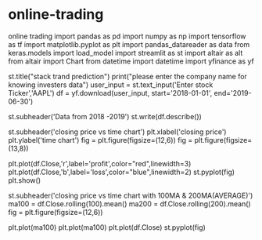 # online-trading
online trading
import pandas as pd 
import numpy as np 
import tensorflow as tf
import matplotlib.pyplot as plt 
import pandas_datareader as data 
from keras.models import load_model 
import streamlit as st 
import altair as alt 
from altair import Chart
from datetime import datetime 
import yfinance as yf



st.title("stack trand prediction")
print("please enter the company name for knowing investers data")
user_input = st.text_input('Enter stock Ticker','AAPL')
df  = yf.download(user_input, start='2018-01-01', end='2019-06-30')


st.subheader('Data from 2018 -2019')
st.write(df.describe())

st.subheader('closing price vs time chart')
plt.xlabel('closing price')
plt.ylabel('time chart')
fig = plt.figure(figsize=(12,6))
fig = plt.figure(figsize=(13,8))

plt.plot(df.Close,'r',label='profit',color="red",linewidth=3)
plt.plot(df.Close,'b',label='loss',color="blue",linewidth=2)
st.pyplot(fig)
plt.show()


st.subheader('closing price vs time chart with 100MA & 200MA(AVERAGE)')
ma100 = df.Close.rolling(100).mean()
ma200 = df.Close.rolling(200).mean()
fig = plt.figure(figsize=(12,6))

plt.plot(ma100)
plt.plot(ma100)
plt.plot(df.Close)
st.pyplot(fig)
